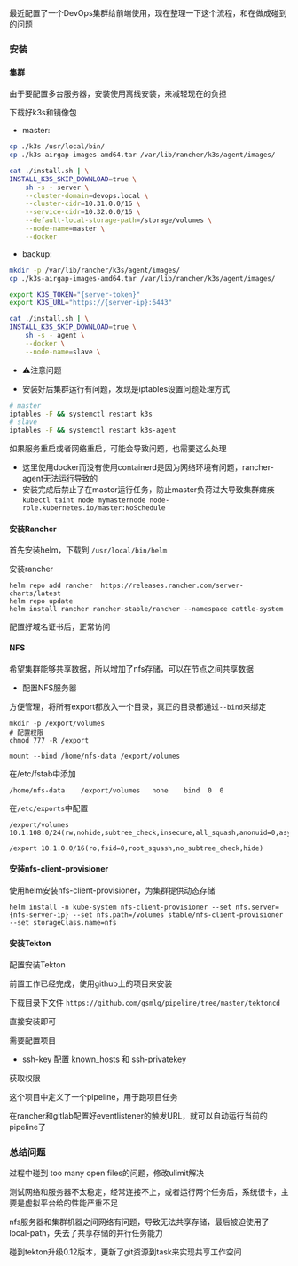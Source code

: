 最近配置了一个DevOps集群给前端使用，现在整理一下这个流程，和在做成碰到的问题

### 安装

#### 集群

由于要配置多台服务器，安装使用离线安装，来减轻现在的负担

下载好k3s和镜像包

- master:

```bash
cp ./k3s /usr/local/bin/
cp ./k3s-airgap-images-amd64.tar /var/lib/rancher/k3s/agent/images/

cat ./install.sh | \
INSTALL_K3S_SKIP_DOWNLOAD=true \
    sh -s - server \
    --cluster-domain=devops.local \
    --cluster-cidr=10.31.0.0/16 \
    --service-cidr=10.32.0.0/16 \
    --default-local-storage-path=/storage/volumes \
    --node-name=master \
    --docker
```

- backup:

```bash
mkdir -p /var/lib/rancher/k3s/agent/images/
cp ./k3s-airgap-images-amd64.tar /var/lib/rancher/k3s/agent/images/

export K3S_TOKEN="{server-token}"
export K3S_URL="https://{server-ip}:6443"

cat ./install.sh | \
INSTALL_K3S_SKIP_DOWNLOAD=true \
    sh -s - agent \
    --docker \
    --node-name=slave \
```

* ⚠️注意问题

- 安装好后集群运行有问题，发现是iptables设置问题处理方式
``` bash
# master
iptables -F && systemctl restart k3s
# slave
iptables -F && systemctl restart k3s-agent
```
如果服务重启或者网络重启，可能会导致问题，也需要这么处理
- 这里使用docker而没有使用containerd是因为网络环境有问题，rancher-agent无法运行导致的
- 安装完成后禁止了在master运行任务，防止master负荷过大导致集群瘫痪
`kubectl taint node mymasternode node-role.kubernetes.io/master:NoSchedule`

#### 安装Rancher

首先安装helm，下载到 `/usr/local/bin/helm` 

安装rancher

```shell
helm repo add rancher  https://releases.rancher.com/server-charts/latest
helm repo update
helm install rancher rancher-stable/rancher --namespace cattle-system
```

配置好域名证书后，正常访问


#### NFS

希望集群能够共享数据，所以增加了nfs存储，可以在节点之间共享数据

- 配置NFS服务器


方便管理，将所有export都放入一个目录，真正的目录都通过`--bind`来绑定

```shell
mkdir -p /export/volumes 
# 配置权限
chmod 777 -R /export

mount --bind /home/nfs-data /export/volumes
```

在/etc/fstab中添加

```fstab
/home/nfs-data    /export/volumes   none    bind  0  0
```

在`/etc/exports`中配置

```exports
/export/volumes 10.1.108.0/24(rw,nohide,subtree_check,insecure,all_squash,anonuid=0,async)

/export 10.1.0.0/16(ro,fsid=0,root_squash,no_subtree_check,hide)
```

#### 安装nfs-client-provisioner

使用helm安装nfs-client-provisioner，为集群提供动态存储

```shell
helm install -n kube-system nfs-client-provisioner --set nfs.server={nfs-server-ip} --set nfs.path=/volumes stable/nfs-client-provisioner --set storageClass.name=nfs
```

#### 安装Tekton

配置安装Tekton

前置工作已经完成，使用github上的项目来安装

下载目录下文件 `https://github.com/gsmlg/pipeline/tree/master/tektoncd`

直接安装即可

需要配置项目

- ssh-key
配置 known_hosts 和 ssh-privatekey

获取权限

这个项目中定义了一个pipeline，用于跑项目任务

在rancher和gitlab配置好eventlistener的触发URL，就可以自动运行当前的pipeline了


### 总结问题

过程中碰到 too many open files的问题，修改ulimit解决

测试网络和服务器不太稳定，经常连接不上，或者运行两个任务后，系统很卡，主要是虚拟平台给的性能严重不足

nfs服务器和集群机器之间网络有问题，导致无法共享存储，最后被迫使用了local-path，失去了共享存储的并行任务能力

碰到tekton升级0.12版本，更新了git资源到task来实现共享工作空间

